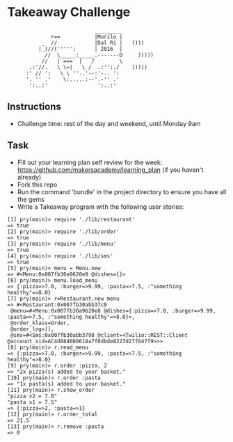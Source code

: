 Takeaway Challenge
==================
```
                            _________
              r==           |Murilo |
           _  //            |Dal Ri |   ))))
          |_)//(''''':      | 2016  |
            //  \_____:_____.-------D     )))))
           //   | ===  |   /        \
       .:'//.   \ \=|   \ /  .:'':./    )))))
      :' // ':   \ \ ''..'--:'-.. ':
      '. '' .'    \:.....:--'.-'' .'
       ':..:'                ':..:'

 ```

Instructions
-------

* Challenge time: rest of the day and weekend, until Monday 9am

Task
-----

* Fill out your learning plan self review for the week: https://github.com/makersacademy/learning_plan (if you haven't already)
* Fork this repo
* Run the command 'bundle' in the project directory to ensure you have all the gems
* Write a Takeaway program with the following user stories:

```
[1] pry(main)> require './lib/restaurant'
=> true
[2] pry(main)> require './lib/order'
=> true
[3] pry(main)> require './lib/menu'
=> true
[4] pry(main)> require './lib/sms'
=> true
[5] pry(main)> menu = Menu.new
=> #<Menu:0x007fb30a9620e8 @dishes={}>
[6] pry(main)> menu.load_menu
=> {:pizza=>7.0, :burger=>9.99, :pasta=>7.5, :"something healthy"=>8.0}
[7] pry(main)> r=Restaurant.new menu
=> #<Restaurant:0x007fb30abb37c0
 @menu=#<Menu:0x007fb30a9620e8 @dishes={:pizza=>7.0, :burger=>9.99, :pasta=>7.5, :"something healthy"=>8.0}>,
 @order_klass=Order,
 @order_log=[],
 @sms=#<Sms:0x007fb30abb3798 @client=<Twilio::REST::Client @account_sid=AC4d884080618a7f0dbde8223d27f647f9>>>
[8] pry(main)> r.read_menu
=> {:pizza=>7.0, :burger=>9.99, :pasta=>7.5, :"something healthy"=>8.0}
[9] pry(main)> r.order :pizza, 2
=> "2x pizza(s) added to your basket."
[10] pry(main)> r.order :pasta
=> "1x pasta(s) added to your basket."
[11] pry(main)> r.show_order
"pizza x2 = 7.0"
"pasta x1 = 7.5"
=> {:pizza=>2, :pasta=>1}
[12] pry(main)> r.order_total
=> 21.5
[13] pry(main)> r.remove :pasta
=> 0
```
